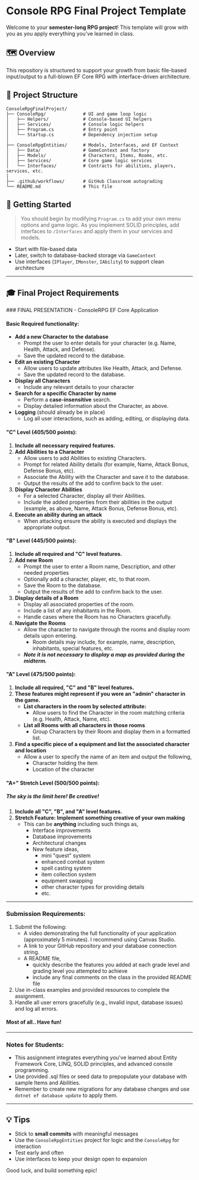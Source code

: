 # Console RPG Final Project Template

Welcome to your **semester-long RPG project**! This template will grow with you as you apply everything you’ve learned in class.

## 🗺️ Overview

This repository is structured to support your growth from basic file-based input/output to a full-blown EF Core RPG with interface-driven architecture.

## 📂 Project Structure

```
ConsoleRpgFinalProject/
├── ConsoleRpg/              # UI and game loop logic
│   ├── Helpers/             # Console-based UI helpers
│   ├── Services/            # Console logic helpers
│   ├── Program.cs           # Entry point
│   └── Startup.cs           # Dependency injection setup
│
├── ConsoleRpgEntities/      # Models, Interfaces, and EF Context
│   ├── Data/                # GameContext and factory
│   ├── Models/              # Characters, Items, Rooms, etc.
│   ├── Services/            # Core game logic services
│   └── Interfaces/          # Contracts for abilities, players, services, etc.
│
├── .github/workflows/       # GitHub Classroom autograding
└── README.md                # This file
```

## 🚀 Getting Started

> You should begin by modifying `Program.cs` to add your own menu options and game logic.
> As you implement SOLID principles, add interfaces to `/Interfaces` and apply them in your services and models.

- Start with file-based data
- Later, switch to database-backed storage via `GameContext`
- Use interfaces (`IPlayer`, `IMonster`, `IAbility`) to support clean architecture

---

## 🎓 Final Project Requirements

﻿### FINAL PRESENTATION - ConsoleRPG EF Core Application

#### Basic Required functionality:
- **Add a new Character to the database**
  - Prompt the user to enter details for your character (e.g. Name, Health, Attack, and Defense).
  - Save the updated record to the database.
- **Edit an existing Character**
  - Allow users to update attributes like Health, Attack, and Defense.
  - Save the updated record to the database.
- **Display all Characters**
  - Include any relevant details to your character
- **Search for a specific Character by name**
  - Perform a **case-insensitive** search.
  - Display detailed information about the Character, as above.
- **Logging** (should already be in place)
  - Log all user interactions, such as adding, editing, or displaying data.

#### **"C" Level (405/500 points):**
1. **Include all necessary required features.**
2. **Add Abilities to a Character**
   - Allow users to add Abilities to existing Characters.
   - Prompt for related Ability details (for example, Name, Attack Bonus, Defense Bonus, etc).
   - Associate the Ability with the Character and save it to the database.
   - Output the results of the add to confirm back to the user.
3. **Display Character Abilities**
   - For a selected Character, display all their Abilities.  
   - Include the added properties from their abilities in the output (example, as above, Name, Attack Bonus, Defense Bonus, etc).
4. **Execute an ability during an attack**
   - When attacking ensure the ability is executed and displays the appropriate output.

#### **"B" Level (445/500 points):**
1. **Include all required and "C" level features.**
2. **Add new Room**  
   - Prompt the user to enter a Room name, Description, and other needed properties
   - Optionally add a character, player, etc, to that room.
   - Save the Room to the database.
   - Output the results of the add to confirm back to the user.
3. **Display details of a Room**  
   - Display all associated properties of the room.
   - Include a list of any inhabitants in the Room.  
   - Handle cases where the Room has no Characters gracefully.
4. **Navigate the Rooms**
   - Allow the character to navigate through the rooms and display room details upon entering.
      - Room details may include, for example, name, description, inhabitants, special features, etc.
   - ***Note it is not necessary to display a map as provided during the midterm.***

#### **"A" Level (475/500 points):**
1. **Include all required, "C" and "B" level features.**
2. **These features might represent if you were an "admin" character in the game.**
   - **List characters in the room by selected attribute:**  
     - Allow users to find the Character in the room matching criteria (e.g. Health, Attack, Name, etc).
   - **List all Rooms with all characters in those rooms**  
     - Group Characters by their Room and display them in a formatted list.
3. **Find a specific piece of a equipment and list the associated character and location**
   - Allow a user to specify the name of an item and output the following,
      - Character holding the item
      - Location of the character

#### **"A+" Stretch Level (500/500 points):**
##### The sky is the limit here!  Be creative!
1. **Include all "C", "B", and "A" level features.**
2. **Stretch Feature: Implement something creative of your own making**
   - This can be **anything** including such things as,
      - Interface improvements
      - Database improvements
      - Architectural changes
      - New feature ideas,
         - mini "quest" system
         - enhanced combat system
         - spell casting system
         - item collection system
         - equipment swapping
         - other character types for providing details
         - etc.
---

### Submission Requirements:
1. Submit the following:
   - A video demonstrating the full functionality of your application (approximately 5 minutes).  I recommend using Canvas Studio.
   - A link to your GitHub repository and your database connection string.
   - A README file, 
      - quickly describe the features you added at each grade level and grading level you attempted to achieve
      - include any final comments on the class in the provided README file
2. Use in-class examples and provided resources to complete the assignment.
3. Handle all user errors gracefully (e.g., invalid input, database issues) and log all errors.

#### Most of all.. Have fun!
---

### Notes for Students:
- This assignment integrates everything you've learned about Entity Framework Core, LINQ, SOLID principles, and advanced console programming.
- Use provided .sql files or seed data to prepopulate your database with sample Items and Abilities.
- Remember to create new migrations for any database changes and use `dotnet ef database update` to apply them.

---

## 💡 Tips

- Stick to **small commits** with meaningful messages
- Use the `ConsoleRpgEntities` project for logic and the `ConsoleRpg` for interaction
- Test early and often
- Use interfaces to keep your design open to expansion

Good luck, and build something epic!
